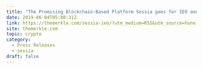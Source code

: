 ```yaml
---
title: "The Promising Blockchain-Based Platform Sessia goes for IEO and supported by a Kakao’s Blockchain Project ‘Klaytn’"
date: 2019-06-04T05:08:31Z
link: https://themerkle.com/sessia-ieo/?utm_medium=RSS&utm_source=hune
site: themerkle.com
topic: crypto
category:
  - Press Releases
  - sessia
draft: false
---
```

